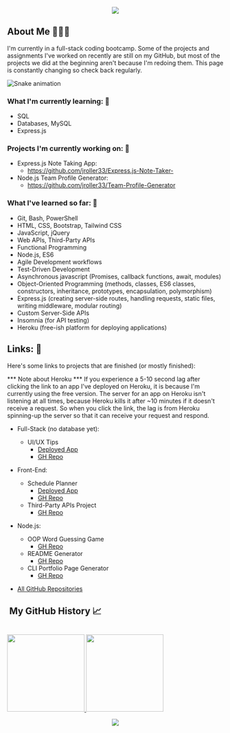 <p align="center">
  <img src="https://capsule-render.vercel.app/api?&animation=fadeIn&type=waving&color=0:2BC2D2,100:060621&height=200"/>
</p>
<!-- 
<h1 align="center">
  
</h1> -->



<h2>About Me 👨🏻‍💻 </h2>

I'm currently in a full-stack coding bootcamp. Some of the projects and assignments I've worked on recently are still on my GitHub, but most of the projects we did at the beginning aren't because I'm redoing them. This page is constantly changing so check back regularly.


![Snake animation](https://github.com/thepiyushmalhotra/thepiyushmalhotra/blob/output/github-contribution-grid-snake.svg)

<!-- ```yaml -->

<h3>What I'm currently learning: 🔭</h3>

- SQL
- Databases, MySQL
- Express.js

<h3>Projects I'm currently working on: 🚧</h3>

- Express.js Note Taking App: 
  - https://github.com/jroller33/Express.js-Note-Taker-
- Node.js Team Profile Generator:
  - https://github.com/jroller33/Team-Profile-Generator

<h3>What I've learned so far: 🧠</h3>

- Git, Bash, PowerShell
- HTML, CSS, Bootstrap, Tailwind CSS
- JavaScript, jQuery
- Web APIs, Third-Party APIs
- Functional Programming
- Node.js, ES6
- Agile Development workflows
- Test-Driven Development
- Asynchronous javascript (Promises, callback functions, await, modules)
- Object-Oriented Programming (methods, classes, ES6 classes, constructors, inheritance, prototypes, encapsulation, polymorphism)
- Express.js (creating server-side routes, handling requests, static files, writing middleware, modular routing)
- Custom Server-Side APIs
- Insomnia (for API testing)
- Heroku (free-ish platform for deploying applications)

  
<h2>Links: 🔗</h3>
Here's some links to projects that are finished (or mostly finished):<br/>

*** Note about Heroku *** 
If you experience a 5-10 second lag after clicking the link to an app I've deployed on Heroku, it is because I'm currently using the free version. The server for an app on Heroku isn't listening at all times, because Heroku kills it after ~10 minutes if it doesn't receive a request. So when you click the link, the lag is from Heroku spinning-up the server so that it can receive your request and respond.<br/>
- Full-Stack (no database yet):
  - UI/UX Tips
    - [Deployed App](https://floating-escarpment-55488.herokuapp.com/)
    - [GH Repo](https://github.com/jroller33/UI-UX-Tips)
  
- Front-End:
  - Schedule Planner
    - [Deployed App](https://jroller33.github.io/Schedule-Planner/)
    - [GH Repo](https://github.com/jroller33/Schedule-Planner) 
  - Third-Party APIs Project
    - [GH Repo](https://github.com/jroller33/BC-Project-1)

- Node.js:
  - OOP Word Guessing Game
    - [GH Repo](https://github.com/jroller33/OOP-Word-Guessing-Game)
  - README Generator
    - [GH Repo](https://github.com/jroller33/README-Generator)
  - CLI Portfolio Page Generator
    - [GH Repo](https://github.com/jroller33/CLI-Portfolio-Page-Generator)


- [All GitHub Repositories](https://github.com/jroller33?tab=repositories)
<!-- <h2> 🚀 &nbsp;Some Tools I Have Used and Learned</h2> -->
  <!-- - Weather Dashboard (under development)
    - https://github.com/jroller33/Weather-Dashboard -->

<h2>&nbsp;My GitHub History 📈 </h2><br/>


<a href="https://github.com/jroller33">
  <img height="180em" src="https://github-readme-stats.vercel.app/api/top-langs/?username=jroller33&theme=tokyonight&layout=compact" />
  <img height="180em" src="https://github-readme-stats.vercel.app/api?username=jroller33&theme=tokyonight&show_icons=true&count_private=true&hide=prs,issues,contribs" />
</a>

<!-- [![Readme Card](https://github-readme-stats.vercel.app/api/pin/?username=jroller33&repo=team-profile-generator&theme=tokyonight)](https://github.com/jroller33/Team-Profile-Generator)
 -->


  
<p align="center">
  <img src="https://capsule-render.vercel.app/api?type=waving&color=gradient&height=100&section=footer"/>
</p>
<p></p>

<!-- 
<h1 style="color:red">RIP Itachi 🐐🔥🙏</h1>
<p align="center">
  <img src= "https://comicvine.gamespot.com/a/uploads/original/11113/111134319/5149017-9946625078-Itach.gif">
</p>

 -->

<!--
**jroller33/jroller33** is a ✨ _special_ ✨ repository because its `README.md` (this file) appears on your GitHub profile.

Here are some ideas to get you started:

-  I’m currently working on ...
- 🌱 I’m currently learning ...
- 👯 I’m looking to collaborate on ...
- 🤔 I’m looking for help with ...
- 💬 Ask me about ...
- 📫 How to reach me: ...
- 😄 Pronouns: ...
- ⚡ Fun fact: ...
-->
